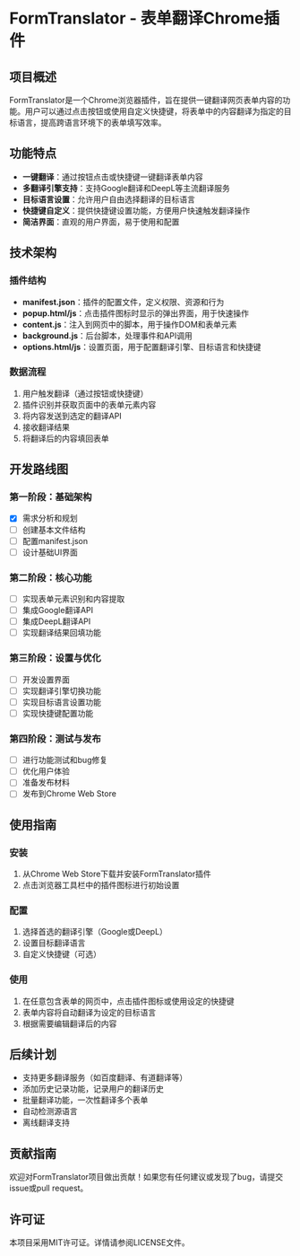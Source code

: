 # FormTranslator - 表单翻译Chrome插件

## 项目概述

FormTranslator是一个Chrome浏览器插件，旨在提供一键翻译网页表单内容的功能。用户可以通过点击按钮或使用自定义快捷键，将表单中的内容翻译为指定的目标语言，提高跨语言环境下的表单填写效率。

## 功能特点

- **一键翻译**：通过按钮点击或快捷键一键翻译表单内容
- **多翻译引擎支持**：支持Google翻译和DeepL等主流翻译服务
- **目标语言设置**：允许用户自由选择翻译的目标语言
- **快捷键自定义**：提供快捷键设置功能，方便用户快速触发翻译操作
- **简洁界面**：直观的用户界面，易于使用和配置

## 技术架构

### 插件结构

- **manifest.json**：插件的配置文件，定义权限、资源和行为
- **popup.html/js**：点击插件图标时显示的弹出界面，用于快速操作
- **content.js**：注入到网页中的脚本，用于操作DOM和表单元素
- **background.js**：后台脚本，处理事件和API调用
- **options.html/js**：设置页面，用于配置翻译引擎、目标语言和快捷键

### 数据流程

1. 用户触发翻译（通过按钮或快捷键）
2. 插件识别并获取页面中的表单元素内容
3. 将内容发送到选定的翻译API
4. 接收翻译结果
5. 将翻译后的内容填回表单

## 开发路线图

### 第一阶段：基础架构

- [x] 需求分析和规划
- [ ] 创建基本文件结构
- [ ] 配置manifest.json
- [ ] 设计基础UI界面

### 第二阶段：核心功能

- [ ] 实现表单元素识别和内容提取
- [ ] 集成Google翻译API
- [ ] 集成DeepL翻译API
- [ ] 实现翻译结果回填功能

### 第三阶段：设置与优化

- [ ] 开发设置界面
- [ ] 实现翻译引擎切换功能
- [ ] 实现目标语言设置功能
- [ ] 实现快捷键配置功能

### 第四阶段：测试与发布

- [ ] 进行功能测试和bug修复
- [ ] 优化用户体验
- [ ] 准备发布材料
- [ ] 发布到Chrome Web Store

## 使用指南

### 安装

1. 从Chrome Web Store下载并安装FormTranslator插件
2. 点击浏览器工具栏中的插件图标进行初始设置

### 配置

1. 选择首选的翻译引擎（Google或DeepL）
2. 设置目标翻译语言
3. 自定义快捷键（可选）

### 使用

1. 在任意包含表单的网页中，点击插件图标或使用设定的快捷键
2. 表单内容将自动翻译为设定的目标语言
3. 根据需要编辑翻译后的内容

## 后续计划

- 支持更多翻译服务（如百度翻译、有道翻译等）
- 添加历史记录功能，记录用户的翻译历史
- 批量翻译功能，一次性翻译多个表单
- 自动检测源语言
- 离线翻译支持

## 贡献指南

欢迎对FormTranslator项目做出贡献！如果您有任何建议或发现了bug，请提交issue或pull request。

## 许可证

本项目采用MIT许可证。详情请参阅LICENSE文件。